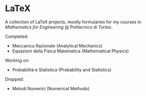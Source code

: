 # LaTeX

A collection of LaTeX projects, mostly formularies for my courses in *Mathematics for Engineering* @ Politecnico di Torino.

Completed:
- Meccanica Razionale (Analytical Mechanics)
- Equazioni della Fisica Matematica (Mathematical Physics)

Working on:
- Probabilità e Statistica (Probability and Statistics)

Dropped:
- Metodi Numerici (Numerical Methods)
